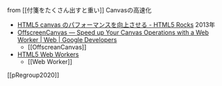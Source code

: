 
from [[付箋をたくさん出すと重い]]
Canvasの高速化
- [HTML5 canvas のパフォーマンスを向上させる - HTML5 Rocks](https://www.html5rocks.com/ja/tutorials/canvas/performance/) 2013年
- [OffscreenCanvas — Speed up Your Canvas Operations with a Web Worker  |  Web  |  Google Developers](https://developers.google.com/web/updates/2018/08/offscreen-canvas)
    - [[OffscreanCanvas]]
- [HTML5 Web Workers](https://www.w3schools.com/html/html5_webworkers.asp)
    - [[Web Worker]]

[[pRegroup2020]]
